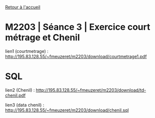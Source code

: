 [Retour à l'accueil](README.md)

# M2203 | Séance 3 | Exercice court métrage et Chenil

lien1 (courtmetrage) : http://195.83.128.55/~fmeuzeret/m2203/download/courtmetrage1.pdf

# SQL

lien2 (Chenil) : http://195.83.128.55/~fmeuzeret/m2203/download/td-chenil.pdf

lien3 (data chenil) : http://195.83.128.55/~fmeuzeret/m2203/download/chenil.sql
